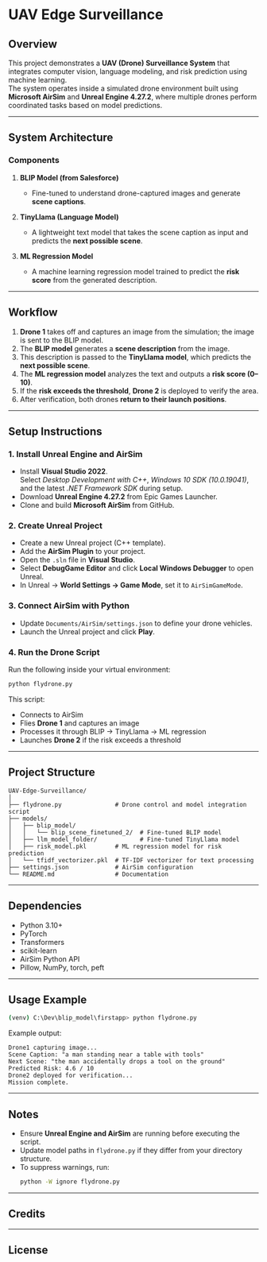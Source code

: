 # UAV Edge Surveillance

## Overview
This project demonstrates a **UAV (Drone) Surveillance System** that integrates computer vision, language modeling, and risk prediction using machine learning.  
The system operates inside a simulated drone environment built using **Microsoft AirSim** and **Unreal Engine 4.27.2**, where multiple drones perform coordinated tasks based on model predictions.

---

## System Architecture

### Components
1. **BLIP Model (from Salesforce)**  
   - Fine-tuned to understand drone-captured images and generate **scene captions**.

2. **TinyLlama (Language Model)**  
   - A lightweight text model that takes the scene caption as input and predicts the **next possible scene**.

3. **ML Regression Model**  
   - A machine learning regression model trained to predict the **risk score** from the generated description.

---

## Workflow

1. **Drone 1** takes off and captures an image from the simulation; the image is sent to the BLIP model.  
2. The **BLIP model** generates a **scene description** from the image.  
3. This description is passed to the **TinyLlama model**, which predicts the **next possible scene**.  
4. The **ML regression model** analyzes the text and outputs a **risk score (0–10)**.  
5. If the **risk exceeds the threshold**, **Drone 2** is deployed to verify the area.  
6. After verification, both drones **return to their launch positions**.

---

## Setup Instructions

### 1. Install Unreal Engine and AirSim
- Install **Visual Studio 2022**.  
  Select *Desktop Development with C++*, *Windows 10 SDK (10.0.19041)*, and the latest *.NET Framework SDK* during setup.
- Download **Unreal Engine 4.27.2** from Epic Games Launcher.
- Clone and build **Microsoft AirSim** from GitHub.

### 2. Create Unreal Project
- Create a new Unreal project (C++ template).  
- Add the **AirSim Plugin** to your project.  
- Open the `.sln` file in **Visual Studio**.  
- Select **DebugGame Editor** and click **Local Windows Debugger** to open Unreal.  
- In Unreal → **World Settings → Game Mode**, set it to `AirSimGameMode`.

### 3. Connect AirSim with Python
- Update `Documents/AirSim/settings.json` to define your drone vehicles.  
- Launch the Unreal project and click **Play**.

### 4. Run the Drone Script
Run the following inside your virtual environment:

```bash
python flydrone.py
```

This script:
- Connects to AirSim  
- Flies **Drone 1** and captures an image  
- Processes it through BLIP → TinyLlama → ML regression  
- Launches **Drone 2** if the risk exceeds a threshold  

---

## Project Structure

```
UAV-Edge-Surveillance/
│
├── flydrone.py               # Drone control and model integration script
├── models/
│   ├── blip_model/
│   │   └── blip_scene_finetuned_2/  # Fine-tuned BLIP model
│   ├── llm_model_folder/            # Fine-tuned TinyLlama model
│   ├── risk_model.pkl        # ML regression model for risk prediction
│   └── tfidf_vectorizer.pkl  # TF-IDF vectorizer for text processing
├── settings.json             # AirSim configuration
└── README.md                 # Documentation
```

---

## Dependencies

- Python 3.10+  
- PyTorch  
- Transformers  
- scikit-learn  
- AirSim Python API  
- Pillow, NumPy, torch, peft  

---

## Usage Example

```bash
(venv) C:\Dev\blip_model\firstapp> python flydrone.py
```

Example output:
```
Drone1 capturing image...
Scene Caption: "a man standing near a table with tools"
Next Scene: "the man accidentally drops a tool on the ground"
Predicted Risk: 4.6 / 10
Drone2 deployed for verification...
Mission complete.
```

---

## Notes
- Ensure **Unreal Engine and AirSim** are running before executing the script.  
- Update model paths in `flydrone.py` if they differ from your directory structure.  
- To suppress warnings, run:
  ```bash
  python -W ignore flydrone.py
  ```

---

## Credits

---

## License
